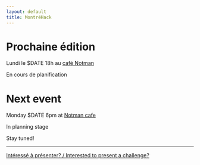 ```yaml
---
layout: default
title: MontréHack
---
```


# Prochaine édition

Lundi le $DATE 18h au [café Notman](http://notman.org)

En cours de planification

# Next event

Monday $DATE 6pm at [Notman cafe](http://notman.org)

In planning stage

Stay tuned!

<hr/>

[Intéressé à présenter? / Interested to present a challenge?](https://github.com/montrehack/montrehack.github.com/wiki/Present-at-Montrehack)
